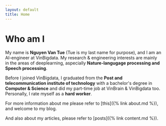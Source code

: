 ```yaml
---
layout: default
title: Home
---
```


# Who am I 

My name is **Nguyen Van Tue** (Tue is my last name for purpose), and I am an AI-engineer at VinBigdata. My research & engineering interests are mainly in the areas of deeplearning, aspecially **Nature-langugage processing and Speech processing**. 

Before I joined VinBigdata, I graduated from the **Post and telecommunication institute of technology** with a bachelor's degree in **Computer & Science** and did my part-time job at VinBrain & VinBigdata too. Personally, I rate myself as a **hard worker**. 

For more information about me please refer to [this]({% link about.md %}), and welcome to my blog.

And also about my articles, please refer to [posts]({% link content.md %}).


